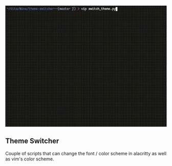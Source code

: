 ![Alt Text](https://github.com/LAMagicx/theme-switcher/blob/master/switcher.gif?raw=true)

## Theme Switcher

Couple of scripts that can change the font / color scheme in alacritty as well as vim's color scheme.
